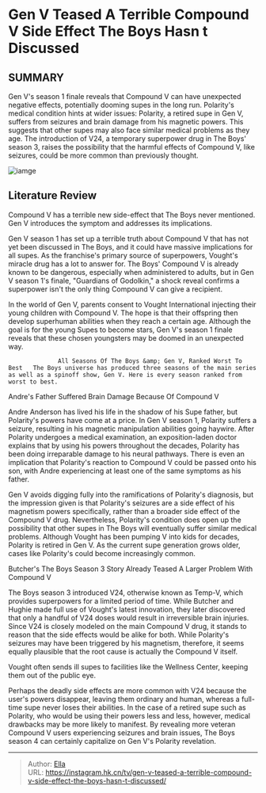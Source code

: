 # Gen V Teased A Terrible Compound V Side Effect The Boys Hasn t Discussed


## SUMMARY 



  Gen V&#39;s season 1 finale reveals that Compound V can have unexpected negative effects, potentially dooming supes in the long run.   Polarity&#39;s medical condition hints at wider issues: Polarity, a retired supe in Gen V, suffers from seizures and brain damage from his magnetic powers. This suggests that other supes may also face similar medical problems as they age.   The introduction of V24, a temporary superpower drug in The Boys&#39; season 3, raises the possibility that the harmful effects of Compound V, like seizures, could be more common than previously thought.  

![iamge](https://static1.srcdn.com/wordpress/wp-content/uploads/2023/12/chance-perdomo-as-andre-and-brain-scan-in-gen-v.jpg)

## Literature Review
Compound V has a terrible new side-effect that The Boys never mentioned. Gen V introduces the symptom and addresses its implications.




Gen V season 1 has set up a terrible truth about Compound V that has not yet been discussed in The Boys, and it could have massive implications for all supes. As the franchise&#39;s primary source of superpowers, Vought&#39;s miracle drug has a lot to answer for. The Boys&#39; Compound V is already known to be dangerous, especially when administered to adults, but in Gen V season 1&#39;s finale, &#34;Guardians of Godolkin,&#34; a shock reveal confirms a superpower isn&#39;t the only thing Compound V can give a recipient.




In the world of Gen V, parents consent to Vought International injecting their young children with Compound V. The hope is that their offspring then develop superhuman abilities when they reach a certain age. Although the goal is for the young Supes to become stars, Gen V&#39;s season 1 finale reveals that these chosen youngsters may be doomed in an unexpected way.

                  All Seasons Of The Boys &amp; Gen V, Ranked Worst To Best   The Boys universe has produced three seasons of the main series as well as a spinoff show, Gen V. Here is every season ranked from worst to best.    


 Andre&#39;s Father Suffered Brain Damage Because Of Compound V 
          

Andre Anderson has lived his life in the shadow of his Supe father, but Polarity&#39;s powers have come at a price. In Gen V season 1, Polarity suffers a seizure, resulting in his magnetic manipulation abilities going haywire. After Polarity undergoes a medical examination, an exposition-laden doctor explains that by using his powers throughout the decades, Polarity has been doing irreparable damage to his neural pathways. There is even an implication that Polarity&#39;s reaction to Compound V could be passed onto his son, with Andre experiencing at least one of the same symptoms as his father.




Gen V avoids digging fully into the ramifications of Polarity&#39;s diagnosis, but the impression given is that Polarity&#39;s seizures are a side effect of his magnetism powers specifically, rather than a broader side effect of the Compound V drug. Nevertheless, Polarity&#39;s condition does open up the possibility that other supes in The Boys will eventually suffer similar medical problems. Although Vought has been pumping V into kids for decades, Polarity is retired in Gen V. As the current supe generation grows older, cases like Polarity&#39;s could become increasingly common.



 Butcher&#39;s The Boys Season 3 Story Already Teased A Larger Problem With Compound V 
          

The Boys season 3 introduced V24, otherwise known as Temp-V, which provides superpowers for a limited period of time. While Butcher and Hughie made full use of Vought&#39;s latest innovation, they later discovered that only a handful of V24 doses would result in irreversible brain injuries. Since V24 is closely modeled on the main Compound V drug, it stands to reason that the side effects would be alike for both. While Polarity&#39;s seizures may have been triggered by his magnetism, therefore, it seems equally plausible that the root cause is actually the Compound V itself.






Vought often sends ill supes to facilities like the Wellness Center, keeping them out of the public eye.




Perhaps the deadly side effects are more common with V24 because the user&#39;s powers disappear, leaving them ordinary and human, whereas a full-time supe never loses their abilities. In the case of a retired supe such as Polarity, who would be using their powers less and less, however, medical drawbacks may be more likely to manifest. By revealing more veteran Compound V users experiencing seizures and brain issues, The Boys season 4 can certainly capitalize on Gen V&#39;s Polarity revelation.



---

> Author: [Ella](https://instagram.hk.cn/)  
> URL: https://instagram.hk.cn/tv/gen-v-teased-a-terrible-compound-v-side-effect-the-boys-hasn-t-discussed/  

